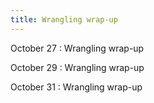 ```yaml
---
title: Wrangling wrap-up
---
```


October 27
: Wrangling wrap-up

October 29
: Wrangling wrap-up

October 31
: Wrangling wrap-up